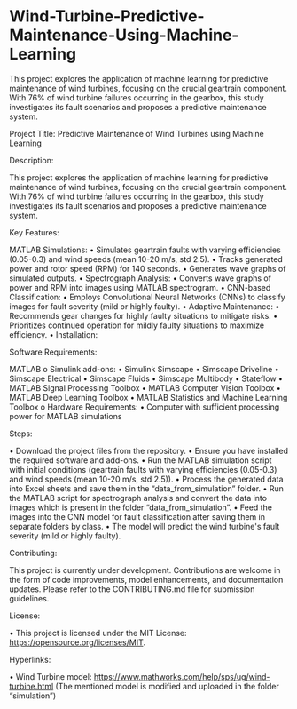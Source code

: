 # Wind-Turbine-Predictive-Maintenance-Using-Machine-Learning
This project explores the application of machine learning for predictive maintenance of wind turbines, focusing on the crucial geartrain component. With 76% of wind turbine failures occurring in the gearbox, this study investigates its fault scenarios and proposes a predictive maintenance system.

Project Title: Predictive Maintenance of Wind Turbines using Machine Learning

Description:

This project explores the application of machine learning for predictive maintenance of wind turbines, focusing on the crucial geartrain component. With 76% of wind turbine failures occurring in the gearbox, this study investigates its fault scenarios and proposes a predictive maintenance system.

Key Features:

MATLAB Simulations:
•	Simulates geartrain faults with varying efficiencies (0.05-0.3) and wind speeds (mean 10-20 m/s, std 2.5).
•	Tracks generated power and rotor speed (RPM) for 140 seconds.
•	Generates wave graphs of simulated outputs.
•	Spectrograph Analysis:
•	Converts wave graphs of power and RPM into images using MATLAB spectrogram.
•	CNN-based Classification:
•	Employs Convolutional Neural Networks (CNNs) to classify images for fault severity (mild or highly faulty).
•	Adaptive Maintenance:
•	Recommends gear changes for highly faulty situations to mitigate risks.
•	Prioritizes continued operation for mildly faulty situations to maximize efficiency.
•	Installation:

Software Requirements:

MATLAB
o	Simulink add-ons:
•	Simulink Simscape
•	Simscape Driveline
•	Simscape Electrical
•	Simscape Fluids
•	Simscape Multibody
•	Stateflow
•	MATLAB Signal Processing Toolbox
•	MATLAB Computer Vision Toolbox
•	MATLAB Deep Learning Toolbox
•	MATLAB Statistics and Machine Learning Toolbox
o	Hardware Requirements:
•	Computer with sufficient processing power for MATLAB simulations 


Steps:

•	Download the project files from the repository.
•	Ensure you have installed the required software and add-ons.
•	Run the MATLAB simulation script with initial conditions (geartrain faults with varying efficiencies (0.05-0.3) and wind speeds (mean 10-20 m/s, std 2.5)).
•	Process the generated data into Excel sheets and save them in the “data_from_simulation” folder.
•	Run the MATLAB script for spectrograph analysis and convert the data into images which is present in the folder “data_from_simulation”.
•	Feed the images into the CNN model for fault classification after saving them in separate folders by class.
•	The model will predict the wind turbine's fault severity (mild or highly faulty).


Contributing:

This project is currently under development. Contributions are welcome in the form of code improvements, model enhancements, and documentation updates. Please refer to the CONTRIBUTING.md file for submission guidelines.

License:

•	This project is licensed under the MIT License: https://opensource.org/licenses/MIT.

Hyperlinks:

•	Wind Turbine model: https://www.mathworks.com/help/sps/ug/wind-turbine.html
(The mentioned model is modified and uploaded in the folder “simulation”)
